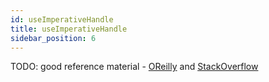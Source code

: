```yaml
---
id: useImperativeHandle
title: useImperativeHandle
sidebar_position: 6
---
```


TODO: good reference material - [OReilly](https://learning.oreilly.com/videos/react-the/9781801812603/9781801812603-video10_19/) and [StackOverflow](https://stackoverflow.com/questions/57005663/when-to-use-useimperativehandle-uselayouteffect-and-usedebugvalue)
